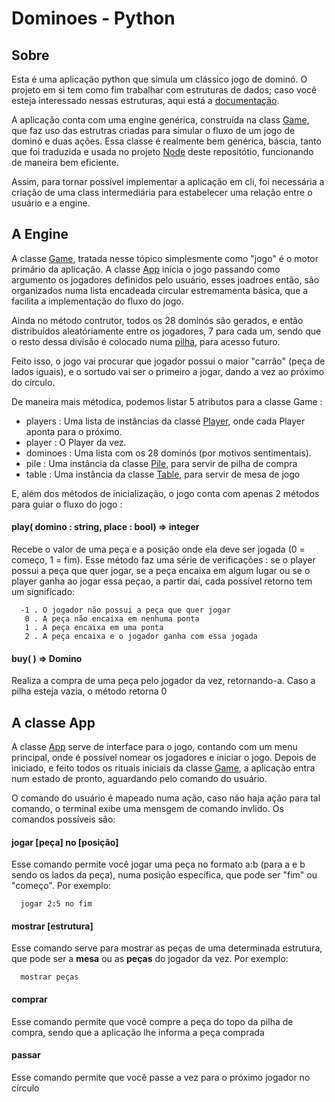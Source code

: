 # Dominoes - Python

## Sobre

Esta é uma aplicação python que simula um clássico jogo de dominó. O projeto em si tem como fim trabalhar com estruturas de dados; caso você esteja interessado nessas estruturas, aqui está a [documentação](structures.md). 

A aplicação conta com uma engine genérica, construída na class [Game](game/game.py), que faz uso das estrutras criadas para simular o fluxo de um jogo de dominó e duas ações. Essa classe é realmente bem genérica, báscia, tanto que foi traduzida e usada no projeto [Node](../javascript/) deste repositótio, funcionando de maneira bem eficiente. 

Assim, para tornar possível implementar a aplicação em cli, foi necessária a criação de uma class intermediária para estabelecer uma relação entre o usuário e a engine.

## A Engine

A classe [Game](game/game.py), tratada nesse tópico simplesmente como "jogo" é o motor primário da aplicação. A classe [App](#A-classe-App) inicia o jogo passando como argumento os jogadores definidos pelo usuário, esses joadroes então, são organizados numa lista encadeada circular estremamenta básica, que a facilita a implementação do fluxo do jogo.

Ainda no método contrutor, todos os 28 dominós são gerados, e então distribuídos aleatóriamente entre os jogadores, 7 para cada um, sendo que o resto dessa divisão é colocado numa [pilha](structures/pile.py), para acesso futuro.

Feito isso, o jogo vai procurar que jogador possui o maior "carrão" (peça de lados iguais), e o sortudo vai ser o primeiro a jogar, dando a vez ao próximo do círculo.

De maneira mais métodica, podemos listar 5 atributos para a classe Game :

- players : Uma lista de instâncias da classe [Player](nodes/player.py), onde cada Player aponta para o próximo.
- player : O Player da vez.
- dominoes : Uma lista com os 28 dominós (por motivos sentimentais).
- pile : Uma instância da classe [Pile](structures/pile.py), para servir de pilha de compra
- table : Uma instância da classe [Table](structures/table.py), para servir de mesa de jogo

E, além dos métodos de inicialização, o jogo conta com apenas 2 métodos para guiar o fluxo do jogo :

#### play( domino : string, place : bool) => integer

Recebe o valor de uma peça e a posição onde ela deve ser jogada (0 = começo, 1 = fim). Esse método faz uma série de verificações : se o player possui a peça que quer jogar, se a peça encaixa em algum lugar ou se o player ganha ao jogar essa peçao, a partir daí, cada possível retorno tem um significado: 

      -1 . O jogador não possui a peça que quer jogar
       0 . A peça não encaixa em nenhuma ponta
       1 . A peça encaixa em uma ponta
       2 . A peça encaixa e o jogador ganha com essa jogada

#### buy( ) => Domino

Realiza a compra de uma peça pelo jogador da vez, retornando-a. Caso a pilha esteja vazia, o método retorna 0
  

## A classe App

A classe [App](dominoes.py) serve de interface para o jogo, contando com um menu principal, onde é possível nomear os jogadores e iniciar o jogo. Depois de iniciado, e feito todos os rituais iniciais da classe [Game](game/game.py), a aplicação entra num estado de pronto, aguardando pelo comando do usuário.

O comando do usuário é mapeado numa ação, caso não haja ação para tal comando, o terminal exibe uma mensgem de comando invlido. Os comandos possíveis são:

#### jogar [peça] no [posição]

Esse comando permite você jogar uma peça no formato a:b (para a e b sendo os lados da peça), numa posição específica, que pode ser "fim" ou "começo". Por exemplo:

      jogar 2:5 no fim

#### mostrar [estrutura]

Esse comando serve para mostrar as peças de uma determinada estrutura, que pode ser a __mesa__ ou as __peças__ do jogador da vez. Por exemplo:

      mostrar peças

#### comprar

Esse comando permite que você compre a peça do topo da pilha de compra, sendo que a aplicação lhe informa a peça comprada

#### passar

Esse comando permite que você passe a vez para o próximo jogador no círculo
